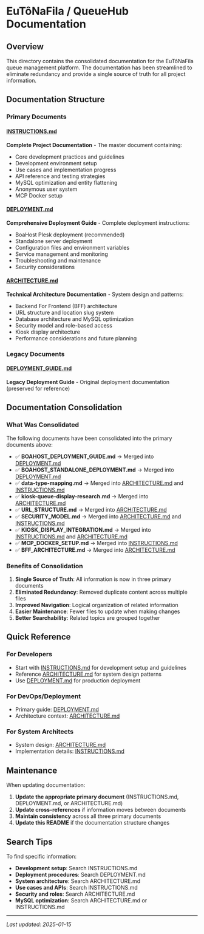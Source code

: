 # EuTôNaFila / QueueHub Documentation

## Overview

This directory contains the consolidated documentation for the EuTôNaFila queue management platform. The documentation has been streamlined to eliminate redundancy and provide a single source of truth for all project information.

## Documentation Structure

### Primary Documents

#### [INSTRUCTIONS.md](./INSTRUCTIONS.md)
**Complete Project Documentation** - The master document containing:
- Core development practices and guidelines
- Development environment setup
- Use cases and implementation progress
- API reference and testing strategies
- MySQL optimization and entity flattening
- Anonymous user system
- MCP Docker setup

#### [DEPLOYMENT.md](./DEPLOYMENT.md)
**Comprehensive Deployment Guide** - Complete deployment instructions:
- BoaHost Plesk deployment (recommended)
- Standalone server deployment
- Configuration files and environment variables
- Service management and monitoring
- Troubleshooting and maintenance
- Security considerations

#### [ARCHITECTURE.md](./ARCHITECTURE.md)
**Technical Architecture Documentation** - System design and patterns:
- Backend For Frontend (BFF) architecture
- URL structure and location slug system
- Database architecture and MySQL optimization
- Security model and role-based access
- Kiosk display architecture
- Performance considerations and future planning

### Legacy Documents

#### [DEPLOYMENT_GUIDE.md](./DEPLOYMENT_GUIDE.md)
**Legacy Deployment Guide** - Original deployment documentation (preserved for reference)

## Documentation Consolidation

### What Was Consolidated

The following documents have been consolidated into the primary documents above:

- ✅ **BOAHOST_DEPLOYMENT_GUIDE.md** → Merged into [DEPLOYMENT.md](./DEPLOYMENT.md)
- ✅ **BOAHOST_STANDALONE_DEPLOYMENT.md** → Merged into [DEPLOYMENT.md](./DEPLOYMENT.md)
- ✅ **data-type-mapping.md** → Merged into [ARCHITECTURE.md](./ARCHITECTURE.md) and [INSTRUCTIONS.md](./INSTRUCTIONS.md)
- ✅ **kiosk-queue-display-research.md** → Merged into [ARCHITECTURE.md](./ARCHITECTURE.md)
- ✅ **URL_STRUCTURE.md** → Merged into [ARCHITECTURE.md](./ARCHITECTURE.md)
- ✅ **SECURITY_MODEL.md** → Merged into [ARCHITECTURE.md](./ARCHITECTURE.md) and [INSTRUCTIONS.md](./INSTRUCTIONS.md)
- ✅ **KIOSK_DISPLAY_INTEGRATION.md** → Merged into [INSTRUCTIONS.md](./INSTRUCTIONS.md) and [ARCHITECTURE.md](./ARCHITECTURE.md)
- ✅ **MCP_DOCKER_SETUP.md** → Merged into [INSTRUCTIONS.md](./INSTRUCTIONS.md)
- ✅ **BFF_ARCHITECTURE.md** → Merged into [ARCHITECTURE.md](./ARCHITECTURE.md)

### Benefits of Consolidation

1. **Single Source of Truth**: All information is now in three primary documents
2. **Eliminated Redundancy**: Removed duplicate content across multiple files
3. **Improved Navigation**: Logical organization of related information
4. **Easier Maintenance**: Fewer files to update when making changes
5. **Better Searchability**: Related topics are grouped together

## Quick Reference

### For Developers
- Start with [INSTRUCTIONS.md](./INSTRUCTIONS.md) for development setup and guidelines
- Reference [ARCHITECTURE.md](./ARCHITECTURE.md) for system design patterns
- Use [DEPLOYMENT.md](./DEPLOYMENT.md) for production deployment

### For DevOps/Deployment
- Primary guide: [DEPLOYMENT.md](./DEPLOYMENT.md)
- Architecture context: [ARCHITECTURE.md](./ARCHITECTURE.md)

### For System Architects
- System design: [ARCHITECTURE.md](./ARCHITECTURE.md)
- Implementation details: [INSTRUCTIONS.md](./INSTRUCTIONS.md)

## Maintenance

When updating documentation:

1. **Update the appropriate primary document** (INSTRUCTIONS.md, DEPLOYMENT.md, or ARCHITECTURE.md)
2. **Update cross-references** if information moves between documents
3. **Maintain consistency** across all three primary documents
4. **Update this README** if the documentation structure changes

## Search Tips

To find specific information:

- **Development setup**: Search INSTRUCTIONS.md
- **Deployment procedures**: Search DEPLOYMENT.md
- **System architecture**: Search ARCHITECTURE.md
- **Use cases and APIs**: Search INSTRUCTIONS.md
- **Security and roles**: Search ARCHITECTURE.md
- **MySQL optimization**: Search ARCHITECTURE.md or INSTRUCTIONS.md

---

*Last updated: 2025-01-15*



